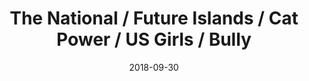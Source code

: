 ---
title: The National / Future Islands / Cat Power / US Girls / Bully
location: Forest Hills Stadium
date: 2018-09-30
---